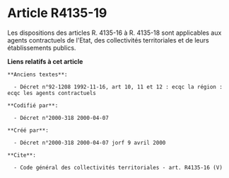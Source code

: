 # Article R4135-19

Les dispositions des articles R. 4135-16 à R. 4135-18 sont applicables aux agents contractuels de l'Etat, des collectivités
territoriales et de leurs établissements publics.

**Liens relatifs à cet article**

	**Anciens textes**:

	  - Décret n°92-1208 1992-11-16, art 10, 11 et 12 : ecqc la région : ecqc les agents contractuels

	**Codifié par**:

	  - Décret n°2000-318 2000-04-07

	**Créé par**:

	  - Décret n°2000-318 2000-04-07 jorf 9 avril 2000

	**Cite**:

	  - Code général des collectivités territoriales - art. R4135-16 (V)
